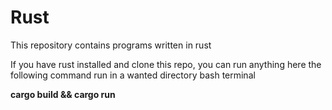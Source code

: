 # Rust

This repository contains programs written in rust



 If  you have rust installed and clone this repo, you can run anything here the following command run in a wanted directory bash terminal
 
 
 
 **cargo build && cargo run**

